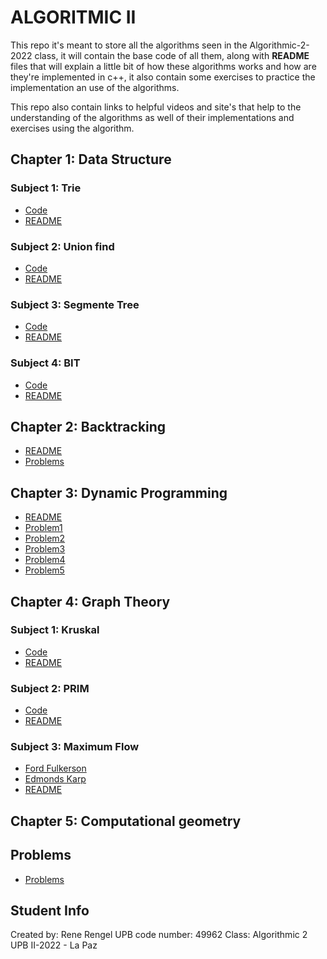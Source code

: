 # ALGORITMIC II

This repo it's meant to store all the algorithms seen in the Algorithmic-2-2022 class, it will contain the base code of all them, along with **README** files that will explain a little bit of how these algorithms works and how are they're implemented in c++, it also contain some exercises to practice the implementation an use of the algorithms.

This repo also contain links to helpful videos and site's that help to the understanding of the algorithms as well of their implementations and exercises using the algorithm.


## Chapter 1: Data Structure
### Subject 1: Trie
-  [Code](DataStructures/Trie)
-  [README](https://github.com/Renucopata/Algorithmic/blob/main/DataStructures/Trie/README.md)

### Subject 2: Union find
-  [Code](DataStructures/UnionFind)
-  [README](https://github.com/Renucopata/Algorithmic/blob/main/DataStructures/UnionFind/README.md)

### Subject 3: Segmente Tree
-  [Code](DataStructures/SegmentTree)
-  [README](https://github.com/Renucopata/Algorithmic/blob/main/DataStructures/SegmentTree/README.md)

### Subject 4: BIT
-  [Code](DataStructures/BIT)
-  [README](https://github.com/Renucopata/Algorithmic/blob/main/DataStructures/BIT/README.md)

## Chapter 2: Backtracking

-  [README](https://github.com/Renucopata/Algorithmic/blob/main/BackTracking/README.md)
-  [Problems](https://github.com/Renucopata/Algorithmic/tree/main/BackTracking)

## Chapter 3: Dynamic Programming
-  [README](https://github.com/Renucopata/Algorithmic/blob/main/DynamicProgramming/README.md)
-  [Problem1](https://github.com/Renucopata/Algorithmic/tree/main/DigitDp)
-  [Problem2](https://github.com/Renucopata/Algorithmic/tree/main/SubSetSum)
-  [Problem3](https://github.com/Renucopata/Algorithmic/tree/main/EditDistance)
-  [Problem4](https://github.com/Renucopata/Algorithmic/tree/main/LIS)
-  [Problem5](https://github.com/Renucopata/Algorithmic/tree/main/RodCutting)

## Chapter 4: Graph Theory
### Subject 1: Kruskal
-  [Code](https://github.com/Renucopata/Algorithmic/blob/main/Graph%20Theory/Kruskal/kruskal.cpp)
-  [README](https://github.com/Renucopata/Algorithmic/blob/main/Graph%20Theory/Kruskal/README.md)


### Subject 2: PRIM
-  [Code](https://github.com/Renucopata/Algorithmic/blob/main/Graph%20Theory/Prim/prim.cpp)
-  [README](https://github.com/Renucopata/Algorithmic/blob/main/Graph%20Theory/Prim/README.md)


### Subject 3: Maximum Flow
-  [Ford Fulkerson](https://github.com/Renucopata/Algorithmic/tree/main/Graph%20Theory/MaxFlow/FordFulkerson)
-  [Edmonds Karp](https://github.com/Renucopata/Algorithmic/tree/main/Graph%20Theory/MaxFlow/EdmondsKarp)
-  [README](https://github.com/Renucopata/Algorithmic/blob/main/Graph%20Theory/MaxFlow/README.md)

## Chapter 5: Computational geometry

## Problems
- [Problems](UvaProblems)

## Student Info
Created by: Rene Rengel
UPB code number: 49962
Class: Algorithmic 2
                                                UPB II-2022 - La Paz

